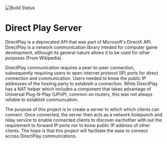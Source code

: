 ![Build Status](https://travis-ci.org/kevincar/DirectPlayHelper.svg?branch=master)

# Direct Play Server

DirectPlay is a deprecated API that was part of Microsoft's DirectX API.
DirectPlay is a network communication library inteded for computer game
development, although its general nature allows it to be used for other
purposes (From Wikipedia).

DirectPlay communication requires a peer-to-peer connection, subsequently
requiring users to open internet protocol (IP) ports for direct connection and
communication. Users needed to know the public IP addresses of the hosting
party to establsih a connection. While DirectPlay has a NAT helper which
includes a component that takes advantage of Universal Plug-N-Play (UPnP),
common on routers, this was not always reliable to establish communcation.

The purpose of this project is to create a server to which which clients can
connect. Once connected, the server then acts as a network holepunch and relay
service to enable connected clients to discover eachother with out the
requirement to forward IP ports nor to know public IP address of other
clients. The hope is that this project will facilitate the ease to connect
across DirectPlay communcations.
